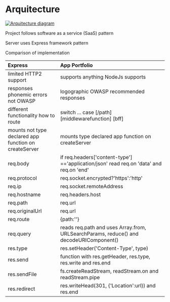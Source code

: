 # Arquitecture

[![Arquitecture diagram](/common/documents/arquitecture_small.webp)](/common/documents/arquitecture.webp)

Project follows software as a service (SaaS) pattern

Server uses Express framework pattern

Comparison of implementation

|Express                                            |App Portfolio                                                                  |
|:--------------------------------------------------|:------------------------------------------------------------------------------|
|limited HTTP2 support		                        |supports anything NodeJs supports                                              |
|responses phonemic errors not OWASP	            |logographic OWASP recommended responses                                        |
|different functionality how to route               |switch ... case  [/path] [middlewarefunction] [bff]                            |
|mounts not type declared app function on createServer|mounts type declared app function on createServer                             |
|req.body                                           |if req.headers['content-type'] =='application/json' read req.on 'data' and req.on 'end'|
|req.protocol                                       |req.socket.encrypted?'https':'http'                                            |
|req.ip                                             |req.socket.remoteAddress                                                       |
|req.hostname                                       |req.headers.host                                                       |
|req.path                                           |req.url                                                       |
|req.originalUrl                                    |req.url                                                       |
|req.route                                          |{path:''}                                                       |
|req.query                                          |reads req.path and uses Array.from, URLSearchParams, reduce() and decodeURIComponent()|
|res.type                                           |res.setHeader('Content-Type', type)|
|res.send                                           |function with res.getHeader, res.type, res.write and res.end|
|res.sendFile                                       |fs.createReadStream, readStream.on and readStream.pipe|
|res.redirect                                       |res.writeHead(301, {'Location':url}) and res.end|
